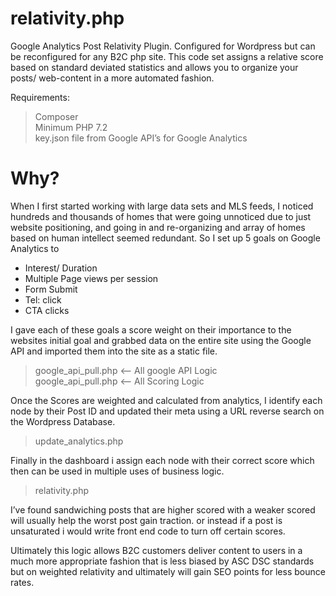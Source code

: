 
<h1 id="relativity.php">relativity.php</h1>
<p>Google Analytics Post Relativity Plugin. Configured for Wordpress but can be reconfigured for any B2C php site. This code set assigns a relative score based on standard deviated statistics and allows you to organize your posts/ web-content in a more automated fashion.</p>
<p>Requirements:</p>
<blockquote>
<p>Composer<br>
Minimum PHP 7.2<br>
key.json file from Google API’s for Google Analytics</p>
</blockquote>
<h1 id="why">Why?</h1>
<p>When I first started working with large data sets and MLS feeds, I noticed hundreds and thousands of homes that were going unnoticed due to just website positioning, and going in and re-organizing and array of homes based on human intellect seemed redundant. So I set up 5 goals on Google Analytics to</p>
<ul>
<li>Interest/ Duration</li>
<li>Multiple Page views per session</li>
<li>Form Submit</li>
<li>Tel: click</li>
<li>CTA clicks</li>
</ul>
<p>I gave each of these goals a score weight on their importance to the websites initial goal and grabbed data on the entire site using the Google API and imported them into the site as a static file.</p>
<blockquote>
<p>google_api_pull.php &lt;-- All google API Logic<br>
google_api_pull.php &lt;-- All Scoring Logic</p>
</blockquote>
<p>Once the Scores are weighted and calculated from analytics, I identify each node by their Post ID and updated their meta using a URL reverse search on the Wordpress Database.</p>
<blockquote>
<p>update_analytics.php</p>
</blockquote>
<p>Finally in the dashboard i assign each node with their correct score which then can be used in multiple uses of business logic.</p>
<blockquote>
<p>relativity.php</p>
</blockquote>
<p>I’ve found sandwiching posts that are higher scored with a weaker scored will usually help the worst post gain traction. or instead if a post is unsaturated i would write front end code to turn off certain scores.</p>
<p>Ultimately this logic allows B2C customers deliver content to users in a much more appropriate fashion that is less biased by ASC DSC standards but on weighted relativity and ultimately will gain SEO points for less bounce rates.</p>

